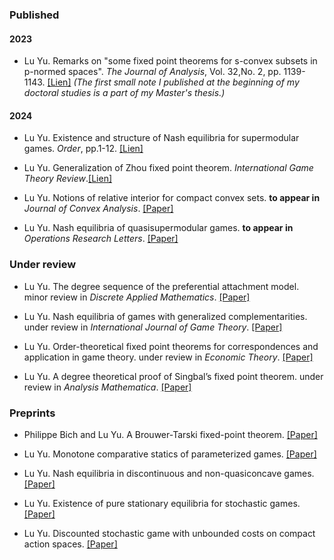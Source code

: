 ### Published
#### 2023 


- Lu Yu. Remarks on "some fixed point theorems for s-convex subsets in p-normed spaces". _The Journal of Analysis_, Vol. 32,No. 2, pp. 1139-1143. [[Lien]](https://link.springer.com/article/10.1007/s41478-023-00678-0) _(The first small note I published at the beginning of my doctoral studies is a part of my Master's thesis.)_
#### 2024
- Lu Yu. Existence and structure of Nash equilibria for supermodular games. _Order_, pp.1-12. [[Lien]](https://link.springer.com/article/10.1007/s11083-024-09686-6)

- Lu Yu. Generalization of Zhou fixed point theorem. _International Game Theory Review_.[[Lien]](https://www.worldscientific.com/doi/10.1142/S0219198924500142)

- Lu Yu. Notions of relative interior for compact convex sets. <strong>to appear in</strong> _Journal of Convex Analysis_. [[Paper]](../static/interior.pdf)

- Lu Yu. Nash equilibria of quasisupermodular games. <strong>to appear in</strong> _Operations Research Letters_. [[Paper]](../static/quasi.pdf)
### Under review
- Lu Yu. The degree sequence of the preferential attachment model. minor review in _Discrete Applied Mathematics_. [[Paper]](../static/sequence.pdf)

- Lu Yu. Nash equilibria of games with generalized complementarities. under review in _International Journal of Game Theory_. [[Paper]](https://arxiv.org/abs/2407.00636)

- Lu Yu. Order-theoretical fixed point theorems for correspondences and application in game theory. under review in _Economic Theory_. [[Paper]](https://arxiv.org/abs/2407.18582)

- Lu Yu. A degree theoretical proof of Singbal’s fixed point theorem. under review in _Analysis Mathematica_. [[Paper]](https://arxiv.org/abs/2407.18582)

### Preprints
- Philippe Bich and Lu Yu. A Brouwer-Tarski fixed-point theorem. [[Paper]](../static/bich.pdf)

- Lu Yu. Monotone comparative statics of parameterized  games. [[Paper]](../static/param.pdf)

- Lu Yu. Nash equilibria in discontinuous and non-quasiconcave games. [[Paper]](../static/nonquasi.pdf)

- Lu Yu. Existence of pure stationary equilibria for stochastic games. [[Paper]](../static/curtat.pdf)

- Lu Yu. Discounted stochastic game with unbounded costs on compact action spaces. [[Paper]](../static/sennot.pdf)

